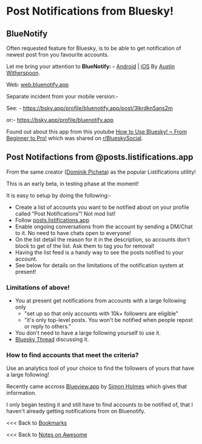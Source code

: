
# Post Notifications from Bluesky!

## BlueNotify

Often requested feature for Bluesky, is to be able to get notification of newest post fron you favourite accounts. 

Let me bring your attention to **BlueNotify: -** [Android](https://play.google.com/store/apps/details?id=com.austinwitherspoon.bluenotify) | [iOS](https://apps.apple.com/gb/app/bluenotify/id6738239349)
By [Austin Witherspoon](https://bsky.app/profile/did:plc:jpkjnmydclkafjyicv3s6hcx).

Web: [web.bluenotify.app](https://web.bluenotify.app/)

Separate incident from your mobile version:-

See: - https://bsky.app/profile/bluenotify.app/post/3lkrdkn5ans2m

or:- https://bsky.app/profile/bluenotify.app

Found out about this app from this youtube [How to Use Bluesky! ~ From Beginner to Pro!](https://www.youtube.com/watch?v=Jr58OOIYjN4) which was shared on [r/BlueskySocial](https://www.reddit.com/r/BlueskySocial/comments/1ik9rhs/ive_made_a_tutorial_on_using_bluesky/).

## Post Notifactions from @posts.listifications.app

From the same creator ([Dominik Picheta](https://bsky.app/profile/did:plc:blbktib4slim5ttdovyu7vii)) as the popular Listifications utility!

This is an early beta, in testing phase at the moment!

It is easy to setup by doing the following:- 
- Create a list of accounts you want to be notified about on your profile called “Post Notifications”! Not mod list!
- Follow [posts.listifications.app](https://bsky.app/profile/did:plc:hqrgcv22lmizozkplfuevpmw)
- Enable ongoing conversations from the account by sending a DM/Chat to it. No need to have chats open to everyone!
- On the list detail the reason for it in the description, so accounts don't block to get of the list. Ask them to tag you for removal!
- Having the list feed is a handy way to see the posts notified to your account.
- See below for details on the limitations of the notification system at present!

### Limitations of above!

- You at present get notifications from accounts with a large following only
  - "set up so that only accounts with 10k+ followers are eligible"
  - "it's only top-level posts. You won't be notified when people repost or reply to others."
- You don't need to have a large following yourself to use it.
- [Bluesky Thread](https://bsky.app/profile/did:plc:blbktib4slim5ttdovyu7vii/post/3lnsoc7nd322s) discussing it.

### How to find accounts that meet the criteria?

Use an analytics tool of your choice to find the followers of yours that have a large following!

Recently came accross [Blueview.app](https://blueview.app/) by [Simon Holmes](https://bsky.app/profile/did:plc:x476ra5ygaolra5oggenmcsc) which gives that information.

I only began testing it and still have to find accounts to be notified of, that I haven't already getting notifications from on Bluenotify.





<<< Back to [Bookmarks](/morepages/bookmarksbookmarks.md)

<<< Back to [Notes on Awesome](/README.md)



